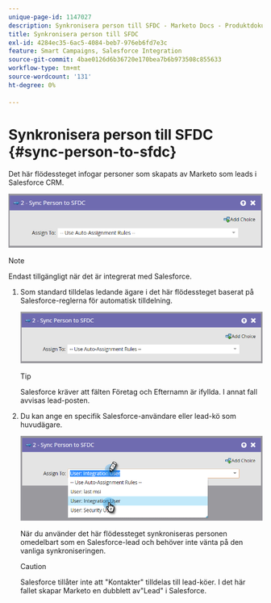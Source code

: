 ```yaml
---
unique-page-id: 1147027
description: Synkronisera person till SFDC - Marketo Docs - Produktdokumentation
title: Synkronisera person till SFDC
exl-id: 4284ec35-6ac5-4084-beb7-976eb6fd7e3c
feature: Smart Campaigns, Salesforce Integration
source-git-commit: 4bae0126d6b36720e170bea7b6b973508c855633
workflow-type: tm+mt
source-wordcount: '131'
ht-degree: 0%

---
```


# Synkronisera person till SFDC {#sync-person-to-sfdc}

Det här flödessteget infogar personer som skapats av Marketo som leads i Salesforce CRM.

![](assets/sync-person-to-sfdc.png)

>[!NOTE]
>
>Endast tillgängligt när det är integrerat med Salesforce.

1. Som standard tilldelas ledande ägare i det här flödessteget baserat på Salesforce-reglerna för automatisk tilldelning.

   ![](assets/sync-person-to-sfdc.png)

   >[!TIP]
   >
   >Salesforce kräver att fälten Företag och Efternamn är ifyllda. I annat fall avvisas lead-posten.

1. Du kan ange en specifik Salesforce-användare eller lead-kö som huvudägare.

   ![](assets/sync-person-to-sfdc-2.png)

   När du använder det här flödessteget synkroniseras personen omedelbart som en Salesforce-lead och behöver inte vänta på den vanliga synkroniseringen.

   >[!CAUTION]
   >
   >Salesforce tillåter inte att &quot;Kontakter&quot; tilldelas till lead-köer. I det här fallet skapar Marketo en dubblett av&quot;Lead&quot; i Salesforce.
